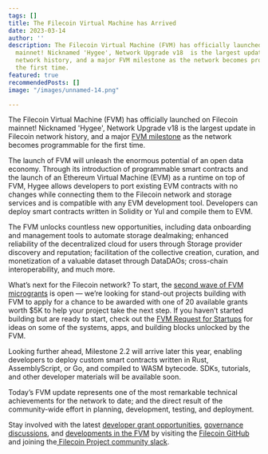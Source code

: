 ```yaml
---
tags: []
title: The Filecoin Virtual Machine has Arrived
date: 2023-03-14
author: ''
description: The Filecoin Virtual Machine (FVM) has officially launched on Filecoin
  mainnet! Nicknamed 'Hygee', Network Upgrade v18  is the largest update in Filecoin
  network history, and a major FVM milestone as the network becomes programmable for
  the first time.
featured: true
recommendedPosts: []
image: "/images/unnamed-14.png"

---
```

The Filecoin Virtual Machine (FVM) has officially launched on Filecoin mainnet! Nicknamed 'Hygee', Network Upgrade v18 is the largest update in Filecoin network history, and a major [FVM milestone](https://fvm.filecoin.io) as the network becomes programmable for the first time.

The launch of FVM will unleash the enormous potential of an open data economy. Through its introduction of programmable smart contracts and the launch of an Ethereum Virtual Machine (EVM) as a runtime on top of FVM, Hygee allows developers to port existing EVM contracts with no changes while connecting them to the Filecoin network and storage services and is compatible with any EVM development tool. Developers can deploy smart contracts written in Solidity or Yul and compile them to EVM.

The FVM unlocks countless new opportunities, including data onboarding and management tools to automate storage dealmaking; enhanced reliability of the decentralized cloud for users through Storage provider discovery and reputation; facilitation of the collective creation, curation, and monetization of a valuable dataset through DataDAOs; cross-chain interoperability, and much more.

What’s next for the Filecoin network? To start, the [second wave of FVM microgrants](https://github.com/filecoin-project/devgrants/issues/new?assignees=mishmosh&labels=type%3Amicrogrant&template=microgrant.md&title=Next+Step+Microgrant%3A+%3CYour+Title+Here%3E) is open — we’re looking for stand-out projects building with FVM to apply for a chance to be awarded with one of 20 available grants worth $5K to help your project take the next step. If you haven’t started building but are ready to start, check out the [FVM Request for Startups](https://protocollabs.notion.site/Request-for-Startups-FVM-edition-8cd3e76982d14e29b33335ca458fb087) for ideas on some of the systems, apps, and building blocks unlocked by the FVM.

Looking further ahead, Milestone 2.2 will arrive later this year, enabling developers to deploy custom smart contracts written in Rust, AssemblyScript, or Go, and compiled to WASM bytecode. SDKs, tutorials, and other developer materials will be available soon.

Today’s FVM update represents one of the most remarkable technical achievements for the network to date; and the direct result of the community-wide effort in planning, development, testing, and deployment.

Stay involved with the latest [developer grant opportunities](https://github.com/filecoin-project/devgrants), [governance discussions](https://github.com/filecoin-project/FIPs/discussions?discussions_q=FVM), and [developments in the FVM](https://fvm.filecoin.io/) by visiting the [Filecoin GitHub](https://github.com/filecoin-project) and joining the[ Filecoin Project community slack](https://filecoinproject.slack.com/ssb/redirect).